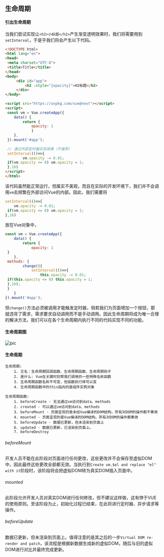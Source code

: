 ## 生命周期
#### 引出生命周期
当我们尝试实现让`<h2>小标题</h2>`产生渐变透明效果时，我们将需要用到`setInterval`，于是乎我们将会产生以下代码。
```html
<!DOCTYPE html>  
<html lang="en">  
<head>  
 <meta charset="UTF-8">  
 <title>Title</title>  
</head>  
<body>  
	 <div id="app">  
		 <h2 :style="{opacity}">H2标题</h2>  
	 </div>
</body>  
  
<script src="https://unpkg.com/vue@next"></script>  
<script>  
 const vm = Vue.createApp({  
    data() {  
        return {  
            opacity: 1  
 			}  
    },  
 }).mount('#app');  
  
 // 通过外部定时器实现效果（不推荐）  
 setInterval(()=>{  
        vm.opacity -= 0.01;  
 if(vm.opacity <= 0) vm.opacity = 1;  
 },16)  
</script>  
</html>
```

该代码虽然能正常运行，但属实不美观，而且在实际的开发环境下，我们并不会调用`vm`去频繁在外部访问Vue的内部。因此，我们需要将
```javascript
setInterval(()=>{  
    vm.opacity -= 0.01;  
 if(vm.opacity <= 0) vm.opacity = 1;  
},16)
```
放在Vue对象中，
```javascript
const vm = Vue.createApp({  
    data() {  
        return {  
            opacity: 1  
 }  
    },  
 methods: {  
        change(){  
            setInterval(()=>{  
                this.opacity -= 0.01;  
 if(this.opacity <= 0) this.opacity = 1;  
 },16);  
 }  
    }  
}).mount('#app');
```
但`change()`方法必须被调用才能触发定时器，倘若我们为页面增加一个按钮，那就违背了需求，需求要求自动调用而不是手动调用。因此生命周期将成为唯一合理的解决方法，我们可以在各个生命周期内执行不同的代码实现不同的功能。
#### 生命周期图
![pic](https://v3.cn.vuejs.org/images/lifecycle.svg)

#### 生命周期
```text
生命周期:
	1. 又名：生命周期回调函数、生命周期函数、生命周期钩子
	2. 是什么: Vue在关键时刻帮我们调用的一些特殊名称函数
	3. 生命周期函数名称不可变，但函数执行体可以变
	4. 生命周期函数中的this指向的是组件实例对象
```

```text
生命周期函数:
	1. beforeCreate - 无法通过vm访问到data、methods
	2. created - 可以通过vm访问到data、methods
	3. beforeMount - 页面呈现的是未经Vue编译的DOM结构，所有对DOM的操作都不奏效
	4. mounted - 页面呈现的是Vue编译的DOM结构。所有对DOM的操作都奏效
	5. beforeUpdate - 数据已更新，但未渲染到页面上
	6. updated - 数据已更新，已渲染到页面上。
	7. beforeDestroy
```

###### beforeMount
开发人员不能在此阶段对页面进行任何更改，这些更改并不会保存至虚拟DOM中，因此最终这些更改全部都无效。当执行到`Create vm.$el and replace "el" with it`阶段时，该阶段将会把虚拟DOM转为真实DOM插入页面中。
###### mounted
此阶段允许开发人员对真实DOM进行任何修改，但不建议这样做，这有悖于VUE的使用原则。至该阶段为止，初始化过程已结束，在此将进行定时器、异步请求等操作。

###### beforeUpdate
数据已更新，但未渲染到页面上。值得注意的是其之后的一步`Virtual DOM re-render and patch`，该流程是根据新数据生成新的虚拟DOM，随后与旧的虚拟DOM进行对比并最终完成更新。